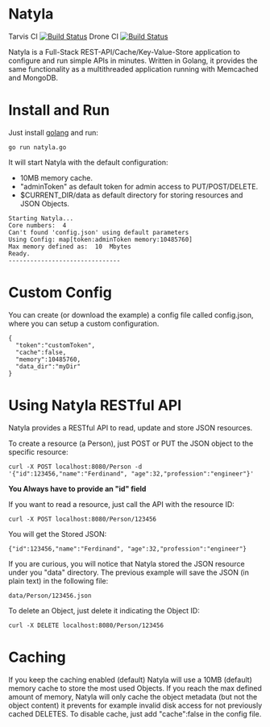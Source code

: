 Natyla
======

Tarvis CI
[![Build Status](https://travis-ci.org/Fersca/natyla.svg?branch=master)](https://travis-ci.org/Fersca/natyla)
Drone CI
[![Build Status](https://drone.io/github.com/Fersca/natyla/status.png)](https://drone.io/github.com/Fersca/natyla/latest)

Natyla is a Full-Stack REST-API/Cache/Key-Value-Store application to configure and run simple APIs in minutes. Written in Golang, it provides the same functionality as a multithreaded application running with Memcached and MongoDB.

Install and Run
===============

Just install [golang](http://golang.org/) and run:

~~~
go run natyla.go
~~~
It will start Natyla with the default configuration:
  - 10MB memory cache.
  - "adminToken" as default token for admin access to PUT/POST/DELETE.
  - $CURRENT_DIR/data as default directory for storing resources and JSON Objects. 
~~~
Starting Natyla...
Core numbers:  4
Can't found 'config.json' using default parameters
Using Config: map[token:adminToken memory:10485760]
Max memory defined as:  10  Mbytes
Ready.
-------------------------------
~~~

Custom Config
=============

You can create (or download the example) a config file called config.json, where you can setup a custom configuration.

~~~
{
  "token":"customToken",
  "cache":false,
  "memory":10485760,
  "data_dir":"myDir"
}
~~~


Using Natyla RESTful API
========================

Natyla provides a RESTful API to read, update and store JSON resources.

To create a resource (a Person), just POST or PUT the JSON object to the specific resource:
~~~
curl -X POST localhost:8080/Person -d '{"id":123456,"name":"Ferdinand", "age":32,"profession":"engineer"}'
~~~

**You Always have to provide an "id" field**

If you want to read a resource, just call the API with the resource ID:

~~~
curl -X POST localhost:8080/Person/123456
~~~

You will get the Stored JSON:

~~~
{"id":123456,"name":"Ferdinand", "age":32,"profession":"engineer"}
~~~

If you are curious, you will notice that Natyla stored the JSON resource under you "data" directory.
The previous example will save the JSON (in plain text) in the following file: 

~~~
data/Person/123456.json
~~~

To delete an Object, just delete it indicating the Object ID:

~~~
curl -X DELETE localhost:8080/Person/123456
~~~

Caching
=======

If you keep the caching enabled (default) Natyla will use a 10MB (default) memory cache to store the most used Objects. If you reach the max defined amount of memory, Natyla will only cache the object metadata (but not the object content) it prevents for example invalid disk access for not previously cached DELETES. To disable cache, just add "cache":false in the config file.




